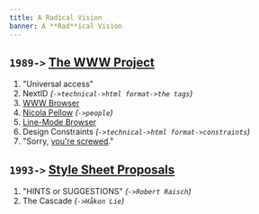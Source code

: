 ```yaml
---
title: A Radical Vision
banner: A **Rad**ical Vision
---
```



## `1989->` [The WWW Project](http://info.cern.ch/hypertext/WWW/TheProject.html)

1. "Universal access"
2. NextID
  *(`->technical->html format->the tags`)*
3. [WWW Browser](https://worldwideweb.cern.ch/browser/)
4. [Nicola Pellow](https://en.wikipedia.org/wiki/Nicola_Pellow)
  *(`->people`)*
5. [Line-Mode Browser](http://line-mode.cern.ch/www/hypertext/WWW/TheProject.html)
6. Design Constraints
  *(`->technical->html format->constraints`)*
7. "Sorry, [you're screwed](http://1997.webhistory.org/www.lists/www-talk.1994q1/0648.html)."


## `1993->` [Style Sheet Proposals](https://www.w3.org/Style/History/)

1. "HINTS or SUGGESTIONS"
   *(`->Robert Raisch`)*
2. The Cascade
   *(`->Håkon Lie`)*
